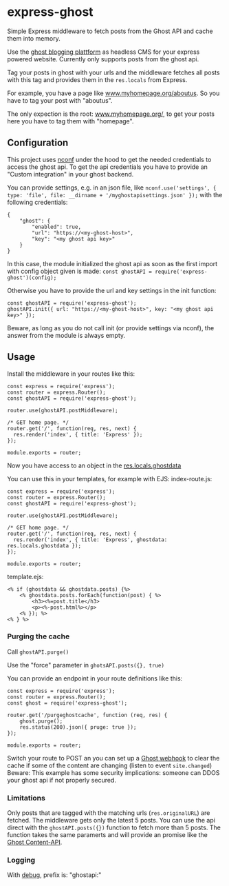 # express-ghost
Simple Express middleware to fetch posts from the Ghost API and cache them into memory.

Use the [ghost blogging plattform](https://ghost.org/) as headless CMS for your express 
powered website.
Currently only supports posts from the ghost api. 

Tag your posts in ghost with your urls and the middleware fetches all posts with this tag
and provides them in the `res.locals` from Express.

For example, you have a page like www.myhomepage.org/aboutus.
So you have to tag your post with "aboutus". 

The only expection is the root: www.myhomepage.org/, to get your posts here you have to
tag them with "homepage".

## Configuration

This project uses [nconf](https://www.npmjs.com/package/nconf) under the hood to
get the needed credentials to access the ghost api.
To get the api credentials you have to provide an "Custom integration" 
in your ghost backend.

You can provide settings, e.g. in an json file, like 
```nconf.use('settings', { type: 'file', file: __dirname + '/myghostapisettings.json' });```
with the following credentials:

```
{
    "ghost": {
        "enabled": true,
        "url": "https://<my-ghost-host>",
        "key": "<my ghost api key>"
    }
}
```

In this case, the module initialized the ghost api as soon as the first import 
with config object given is made:
`const ghostAPI = require('express-ghost')(config);`

Otherwise you have to provide the url and key settings in the init function:
```
const ghostAPI = require('express-ghost');
ghostAPI.init({ url: "https://<my-ghost-host>", key: "<my ghost api key>" });
``` 

Beware, as long as you do not call init (or provide settings via nconf), 
the answer from the module is always empty.

## Usage

Install the middleware in your routes like this:
```
const express = require('express');
const router = express.Router();
const ghostAPI = require('express-ghost');

router.use(ghostAPI.postMiddleware);

/* GET home page. */
router.get('/', function(req, res, next) {
  res.render('index', { title: 'Express' });
});

module.exports = router;
```

Now you have access to an object in the [res.locals.ghostdata](https://expressjs.com/en/4x/api.html#res.locals)

You can use this in your templates, for example with EJS:
index-route.js:
```
const express = require('express');
const router = express.Router();
const ghostAPI = require('express-ghost');

router.use(ghostAPI.postMiddleware);

/* GET home page. */
router.get('/', function(req, res, next) {
  res.render('index', { title: 'Express', ghostdata: res.locals.ghostdata });
});

module.exports = router;
```

template.ejs:
```
<% if (ghostdata && ghostdata.posts) {%>
    <% ghostdata.posts.forEach(function(post) { %>
        <h3><%=post.title</h3>
        <p><%-post.html%></p>
    <% }); %>
<% } %>
```

### Purging the cache

Call `ghostAPI.purge()`

Use the "force" parameter in `ghotsAPI.posts({}, true)`

You can provide an endpoint in your route definitions like this:

```
const express = require('express');
const router = express.Router();
const ghost = require('express-ghost');

router.get('/purgeghostcache', function (req, res) {
    ghost.purge();
    res.status(200).json({ pruge: true });
});

module.exports = router;
```

Switch your route to POST an you can set up a [Ghost webhook](https://docs.ghost.org/api/webhooks/) 
to clear the cache if some of the content are changing (listen to event `site.changed`)
Beware: This example has some security implications: someone can DDOS your ghost api if
not properly secured. 

### Limitations

Only posts that are tagged with the matching urls (`res.originalURL`) are fetched.
The middleware gets only the latest 5 posts.
You can use the api direct with the `ghostAPI.posts({})` function to fetch more 
than 5 posts. The function takes the same paramerts and will provide an promise 
like the [Ghost Content-API](https://docs.ghost.org/api/javascript/content/).

### Logging

With [debug](https://www.npmjs.com/package/debug), prefix is: "ghostapi:"
 